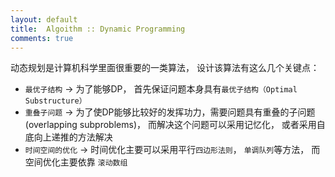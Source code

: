 ```yaml
---
layout: default
title:  Algoithm :: Dynamic Programming
comments: true
---
```


动态规划是计算机科学里面很重要的一类算法， 设计该算法有这么几个关键点：
* `最优子结构` -> 为了能够DP， 首先保证问题本身具有`最优子结构（Optimal Substructure）`
* `重叠子问题` -> 为了使DP能够比较好的发挥功力，需要问题具有重叠的子问题(overlapping subproblems)， 而解决这个问题可以采用记忆化，
或者采用自底向上递推的方法解决
* `时间空间的优化` -> 时间优化主要可以采用平行`四边形法则`， `单调队列`等方法， 而空间优化主要依靠 `滚动数组`
